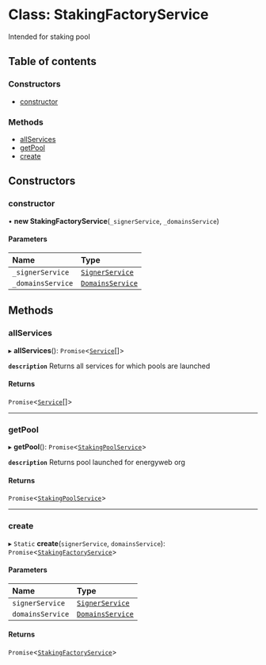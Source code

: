 # Class: StakingFactoryService

Intended for staking pool

## Table of contents

### Constructors

- [constructor](StakingFactoryService.md#constructor)

### Methods

- [allServices](StakingFactoryService.md#allservices)
- [getPool](StakingFactoryService.md#getpool)
- [create](StakingFactoryService.md#create)

## Constructors

### constructor

• **new StakingFactoryService**(`_signerService`, `_domainsService`)

#### Parameters

| Name | Type |
| :------ | :------ |
| `_signerService` | [`SignerService`](SignerService.md) |
| `_domainsService` | [`DomainsService`](DomainsService.md) |

## Methods

### allServices

▸ **allServices**(): `Promise`<[`Service`](../modules.md#service)[]\>

**`description`** Returns all services for which pools are launched

#### Returns

`Promise`<[`Service`](../modules.md#service)[]\>

___

### getPool

▸ **getPool**(): `Promise`<[`StakingPoolService`](StakingPoolService.md)\>

**`description`** Returns pool launched for energyweb org

#### Returns

`Promise`<[`StakingPoolService`](StakingPoolService.md)\>

___

### create

▸ `Static` **create**(`signerService`, `domainsService`): `Promise`<[`StakingFactoryService`](StakingFactoryService.md)\>

#### Parameters

| Name | Type |
| :------ | :------ |
| `signerService` | [`SignerService`](SignerService.md) |
| `domainsService` | [`DomainsService`](DomainsService.md) |

#### Returns

`Promise`<[`StakingFactoryService`](StakingFactoryService.md)\>
